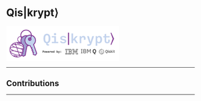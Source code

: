 # Qis|krypt⟩

<img src="https://raw.githubusercontent.com/qiskrypt/qiskrypt.github.io/main/assets/images/logos/qiskrypt/PNGs/qiskrypt-logo-banner-2.png" alt="Qis|krypt⟩ - Logo" width="60%">

***

## Contributions

***
